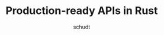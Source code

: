 ---
    title: 'Production-ready APIs in Rust'
    pubDate: 2021-08-10
    description: "Erich Schudt describes Bippit's journey creating their microservice-based architecture using Rust."
    author: schudt
    image:
        src: ''
        alt: ''
    video_url: 'https://youtu.be/_L41ze88pls?si=EHhvoMLKaHWwUUd9'
    tags: ['rust','2021','APIs','microservices']
    event_location: 'Online'
    slides_url: ''
---